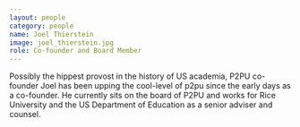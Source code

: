 ```yaml
---
layout: people
category: people
name: Joel Thierstein
image: joel_thierstein.jpg
role: Co-founder and Board Member
---
```


Possibly the hippest provost in the history of US academia, P2PU co-founder Joel has been upping
the cool-level of p2pu since the early days as a co-founder. He currently sits on the board of
P2PU and works for Rice University and the US Department of Education as a senior adviser and
counsel.